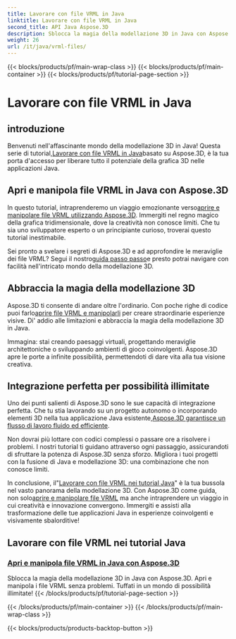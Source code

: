 ```yaml
---
title: Lavorare con file VRML in Java
linktitle: Lavorare con file VRML in Java
second_title: API Java Aspose.3D
description: Sblocca la magia della modellazione 3D in Java con Aspose.3D. Apri e manipola i file VRML senza problemi. Tuffati in un mondo di possibilità illimitate!
weight: 26
url: /it/java/vrml-files/
---
```


{{< blocks/products/pf/main-wrap-class >}}
{{< blocks/products/pf/main-container >}}
{{< blocks/products/pf/tutorial-page-section >}}

# Lavorare con file VRML in Java

## introduzione

 Benvenuti nell'affascinante mondo della modellazione 3D in Java! Questa serie di tutorial,[Lavorare con file VRML in Java](./open-vrml-files-java/)basato su Aspose.3D, è la tua porta d'accesso per liberare tutto il potenziale della grafica 3D nelle applicazioni Java.

## Apri e manipola file VRML in Java con Aspose.3D
 In questo tutorial, intraprenderemo un viaggio emozionante verso[aprire e manipolare file VRML utilizzando Aspose.3D](./open-vrml-files-java/). Immergiti nel regno magico della grafica tridimensionale, dove la creatività non conosce limiti. Che tu sia uno sviluppatore esperto o un principiante curioso, troverai questo tutorial inestimabile.

 Sei pronto a svelare i segreti di Aspose.3D e ad approfondire le meraviglie dei file VRML? Segui il nostro[guida passo passo](./open-vrml-files-java/)e presto potrai navigare con facilità nell'intricato mondo della modellazione 3D.

## Abbraccia la magia della modellazione 3D
 Aspose.3D ti consente di andare oltre l'ordinario. Con poche righe di codice puoi farlo[aprire file VRML e manipolarli](./open-vrml-files-java/) per creare straordinarie esperienze visive. Di' addio alle limitazioni e abbraccia la magia della modellazione 3D in Java.

Immagina: stai creando paesaggi virtuali, progettando meraviglie architettoniche o sviluppando ambienti di gioco coinvolgenti. Aspose.3D apre le porte a infinite possibilità, permettendoti di dare vita alla tua visione creativa.

## Integrazione perfetta per possibilità illimitate
 Uno dei punti salienti di Aspose.3D sono le sue capacità di integrazione perfetta. Che tu stia lavorando su un progetto autonomo o incorporando elementi 3D nella tua applicazione Java esistente,[Aspose.3D garantisce un flusso di lavoro fluido ed efficiente](./open-vrml-files-java/).

Non dovrai più lottare con codici complessi o passare ore a risolvere i problemi. I nostri tutorial ti guidano attraverso ogni passaggio, assicurandoti di sfruttare la potenza di Aspose.3D senza sforzo. Migliora i tuoi progetti con la fusione di Java e modellazione 3D: una combinazione che non conosce limiti.

In conclusione, il"[Lavorare con file VRML nei tutorial Java](./open-vrml-files-java/)" è la tua bussola nel vasto panorama della modellazione 3D. Con Aspose.3D come guida, non solo[aprire e manipolare file VRML](./open-vrml-files-java/) ma anche intraprendere un viaggio in cui creatività e innovazione convergono. Immergiti e assisti alla trasformazione delle tue applicazioni Java in esperienze coinvolgenti e visivamente sbalorditive!
## Lavorare con file VRML nei tutorial Java
### [Apri e manipola file VRML in Java con Aspose.3D](./open-vrml-files-java/)
Sblocca la magia della modellazione 3D in Java con Aspose.3D. Apri e manipola i file VRML senza problemi. Tuffati in un mondo di possibilità illimitate!
{{< /blocks/products/pf/tutorial-page-section >}}

{{< /blocks/products/pf/main-container >}}
{{< /blocks/products/pf/main-wrap-class >}}

{{< blocks/products/products-backtop-button >}}

